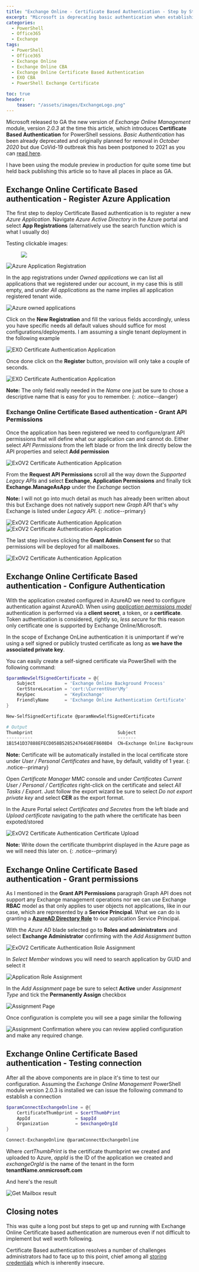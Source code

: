 ```yaml
---
title: "Exchange Online - Certificate Based Authentication - Step by Step"
excerpt: "Microsoft is deprecating basic authentication when establishing a connection to Exchange Online in favor of more secure Certificate Based Authentication (CBA). In this step by step article we will explore how to configure all the components from scratch"
categories:
  - PowerShell
  - Office365
  - Exchange
tags:
  - PowerShell
  - Office365
  - Exchange Online
  - Exchange Online CBA
  - Exchange Online Certificate Based Authentication
  - EXO CBA
  - PowerShell Exchange Certificate

toc: true
header:
    teaser: "/assets/images/ExchangeLogo.png"
---
```


Microsoft released to GA the new version of *Exchange Online Management* module, version *2.0.3* at the time this article, which introduces **Certificate Based Authentication** for PowerShell sessions. *Basic Authentication* has been already deprecated and originally planned for removal in *October 2020* but due CoVid-19 outbreak this has been postponed to 2021 as you can [read here](https://techcommunity.microsoft.com/t5/exchange-team-blog/basic-authentication-and-exchange-online-april-2020-update/ba-p/1275508).

I have been using the module preview in production for quite some time but held back publishing this article so to have all places in place as GA.

## Exchange Online Certificate Based authentication - Register Azure Application

The first step to deploy Certificate Based authentication is to register a new *Azure Application*. Navigate *Azure Active Directory* in the Azure portal and select **App Registrations** (alternatively use the search function which is what I usually do)

Testing clickable images:

<figure>
<img src="/assets/images/Azure_Application_Registration_Blade.png"></a>
</figure>

![Azure Application Registration](/assets/images/Azure_Application_Registration_Blade.png)

In the app registrations under *Owned applications* we can list all applications that we registered under our account, in my case this is still empty, and under *All applications* as the name implies all application registered tenant wide.

![Azure owned applications](/assets/images/Azure_Owned_Applications.png)

Click on the **New Registration** and fill the various fields accordingly, unless you have specific needs all default values should suffice for most configurations/deployments. I am assuming a single tenant deployment in the following example

![EXO Certificate Authentication Application](/assets/images/ExoV2_Registration.png)

Once done click on the **Register** button, provision will only take a couple of seconds.

![EXO Certificate Authentication Application](/assets/images/Azure_Application_Registration_Summary.png)

**Note:** The only field really needed in the *Name* one just be sure to chose a descriptive name that is easy for you to remember.
{: .notice--danger}

### Exchange Online Certificate Based authentication - Grant API Permissions

Once the application has been registered we need to configure/grant API permissions that will define what our application can and cannot do. Either select *API Permissions* from the left blade or from the link directly below the API properties and select **Add permission**

![ExOV2 Certificate Authentication Application](/assets/images/Configure_API_Permissions.png)

From the **Request API Permissions** scroll all the way down the *Supported Legacy APIs* and select **Exchange**, **Application Permissions** and finally tick **Exchange.ManageAsApp** under the *Exchange* section

**Note:** I will not go into much detail as much has already been written about this but Exchange does not natively support new *Graph* API that's why Exchange is listed under *Legacy API*.
{: .notice--primary}

![ExOV2 Certificate Authentication Application](/assets/images/Exchange_API_Permissions.png)
![ExOV2 Certificate Authentication Application](/assets/images/Exchange_API_Permissions._2.png)

The last step involves clicking the **Grant Admin Consent for <your tenant name>** so that permissions will be deployed for all mailboxes.

![ExOV2 Certificate Authentication Application](/assets/images/EXO_Grant_Admin_Consent.png)

## Exchange Online Certificate Based authentication - Configure Authentication

With the application created configured in AzureAD we need to configure authentication against AzureAD. When using *[application permissions model](https://en.wikipedia.org/wiki/Application_permissions)* authentication is performed via a **client secret**, a token, or a **certificate**. Token authentication is considered, rightly so, *less secure* for this reason only certificate one is supported by Exchange Online/Microsoft.

In the scope of Exchange OnLine authentication it is unimportant if we're using a self signed or publicly trusted certificate as long as **we have the associated private key**.

You can easily create a self-signed certificate via PowerShell with the following command:

```powershell
$paramNewSelfSignedCertificate = @{
    Subject           = 'Exchange Online Background Process'
    CertStoreLocation = 'cert:\CurrentUser\My'
    KeySpec           = 'KeyExchange'
    FriendlyName      = 'Exchange Online Authentication Certificate'
}

New-SelfSignedCertificate @paramNewSelfSignedCertificate

# Output
Thumbprint                                Subject
----------                                -------
1B1541D37888EFECD058B528524764G0EF8608D4  CN=Exchange Online Background Process
```

**Note:** Certificate will be automatically installed in the local certificate store under *User / Personal Certificates* and have, by default, validity of 1 year.
{: .notice--primary}

Open *Certificate Manager* MMC console and under *Certificates Current User / Personal / Certificates* right-click on the certificate and select *All Tasks / Export*. Just follow the export wizard be sure to select *Do not export private key* and select **CER** as the export format.

In the Azure Portal select *Certificates and Secretes* from the left blade and *Upload certificate* navigating to the path where the certificate has been expoted/stored

![ExOV2 Certificate Authentication Certificate Upload](/assets/images/Azure_Certificate_Upload.png)

**Note:** Write down the certificate thumbprint displayed in the Azure page as we will need this later on.
{: .notice--primary}

## Exchange Online Certificate Based authentication - Grant permissions

As I mentioned in the **Grant API Permissions** paragraph Graph API does not support any Exchange management operations nor we can use Exchange **RBAC** model as that only applies to user objects not applications, like in our case, which are represented by a **Service Principal**.
What we can do is granting a **[AzureAD Directory Role](https://docs.microsoft.com/en-us/azure/active-directory/users-groups-roles/directory-assign-admin-roles#exchange-service-administrator-permissions)** to our application Service Principal.

With the *Azure AD* blade selected go to **Roles and administrators** and select **Exchange Administrator** confirming with the *Add Assignment* button

![ExOV2 Certificate Authentication Role Assignment](/assets/images/Azure_Exchange_Admin_Role.png)

In *Select Member* windows you will need to search application by GUID and select it

![Application Role Assignment](/assets/images/Azure_Exchange_Assignment.png)

In the *Add Assignment* page be sure to select **Active** under *Assignment Type* and tick the **Permanently Assign** checkbox

![Assignment Page](/assets/images/Add_Assignment_Page.png)

Once configuration is complete you will see a page similar the following

![Assignment Confirmation](/assets/images/Azure_Assignment_Confirmation.png) where you can review applied configuration and make any required change.

## Exchange Online Certificate Based authentication - Testing connection

After all the above components are in place it's time to test our configuration. Assuming the *Exchange Online Management* PowerShell module version 2.0.3 is installed we can issue the following command to establish a connection

```powershell
$paramConnectExchangeOnline = @{
    CertificateThumbprint = $certThumbPrint
    AppId                 = $appId
    Organization          = $exchangeOrgId
}

Connect-ExchangeOnline @paramConnectExchangeOnline
```

Where *certThumbPrint* is the certificate thumbprint we created and uploaded to Azure, *appId* is the ID of the application we created and *exchangeOrgId* is the name of the tenant in the form **tenantName.onmicrosoft.com**

And here's the result

![Get Mailbox result](/assets/images/Exchange_Get_Mailbox.png)

## Closing notes

This was quite a long post but steps to get up and running with Exchange Online Certificate based authentication are numerous even if not difficult to implement but well worth following.

Certificate Based authentication resolves a number of challenges administrators had to face up to this point, chief among all [storing credentials](https://pscustomobject.github.io/powershell/howto/Store-Credentials-in-PowerShell-Script/) which is inherently insecure.
